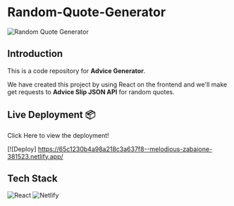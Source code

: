 # **Random-Quote-Generator**

![Random Quote Generator](./public/sample.png)

## **Introduction**

This is a code repository for **Advice Generator**.

We have created this project by using React on the frontend and we'll make get requests to **Advice Slip JSON API** for random quotes.

## **Live Deployment** 📦 

Click Here to view the deployment!
 
[![Deploy] https://65c1230b4a98a218c3a637f8--melodious-zabaione-381523.netlify.app/

## **Tech Stack**
<img alt="React" src="https://img.shields.io/badge/react-%2320232a.svg?style=for-the-badge&logo=react&logoColor=%2361DAFB"/> <img alt="Netlify" src="https://img.shields.io/badge/netlify-%2343853D.svg?style=for-the-badge&logo=netlify"/>
